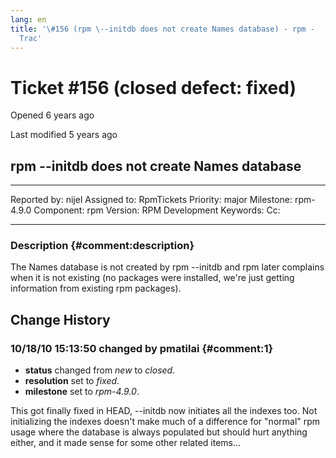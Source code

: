 ```yaml
---
lang: en
title: '\#156 (rpm \--initdb does not create Names database) - rpm -
  Trac'
---
```


Ticket \#156 (closed defect: fixed)
===================================

Opened 6 years ago

Last modified 5 years ago

rpm \--initdb does not create Names database
--------------------------------------------

  -------------- ------- -------------- -----------------
  Reported by:   nijel   Assigned to:   RpmTickets
  Priority:      major   Milestone:     rpm-4.9.0
  Component:     rpm     Version:       RPM Development
  Keywords:              Cc:            
                                        
  -------------- ------- -------------- -----------------

### Description {#comment:description}

The Names database is not created by rpm \--initdb and rpm later
complains when it is not existing (no packages were installed, we\'re
just getting information from existing rpm packages).

Change History
--------------

### 10/18/10 15:13:50 changed by pmatilai {#comment:1}

-   **status** changed from *new* to *closed*.
-   **resolution** set to *fixed*.
-   **milestone** set to *rpm-4.9.0*.

This got finally fixed in HEAD, \--initdb now initiates all the indexes
too. Not initializing the indexes doesn\'t make much of a difference for
\"normal\" rpm usage where the database is always populated but should
hurt anything either, and it made sense for some other related items\...
